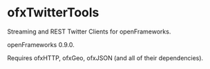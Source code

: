 ofxTwitterTools
==========

Streaming and REST Twitter Clients for openFrameworks.

openFrameworks 0.9.0.

Requires ofxHTTP, ofxGeo, ofxJSON (and all of their dependencies).
